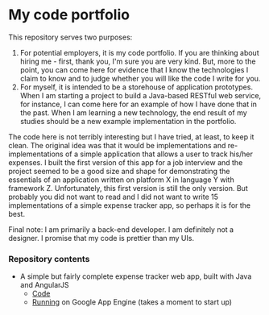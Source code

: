 # My code portfolio

This repository serves two purposes:

1. For potential employers, it is my code portfolio. If you are thinking about hiring me - first, thank you, I'm sure you are very kind. But, more to the point, you can come here for evidence that I know the technologies I claim to know and to judge whether you will like the code I write for you.
2. For myself, it is intended to be a storehouse of application prototypes. When I am starting a project to build a Java-based RESTful web service, for instance, I can come here for an example of how I have done that in the past. When I am learning a new technology, the end result of my studies should be a new example implementation in the portfolio.

The code here is not terribly interesting but I have tried, at least, to keep it clean. The original idea was that it would be implementations and re-implementations of a simple application that allows a user to track his/her expenses. I built the first version of this app for a job interview and the project seemed to be a good size and shape for demonstrating the essentials of an application written on platform X in language Y with framework Z. Unfortunately, this first version is still the only version. But probably you did not want to read and I did not want to write 15 implementations of a simple expense tracker app, so perhaps it is for the best.

Final note: I am primarily a back-end developer. I am definitely not a designer. I promise that my code is prettier than my UIs.

### Repository contents
+ A simple but fairly complete expense tracker web app, built with Java and AngularJS
  + [Code](https://github.com/sanason/portfolio/tree/master/expense-tracker-java-angularjs)
  + [Running](https://expense-tracker-36.appspot.com) on Google App Engine (takes a moment to start up)
